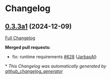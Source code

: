 # Changelog

## [0.3.3a1](https://github.com/OpenVoiceOS/ovos-core/tree/0.3.3a1) (2024-12-09)

[Full Changelog](https://github.com/OpenVoiceOS/ovos-core/compare/0.3.2...0.3.3a1)

**Merged pull requests:**

- fix: runtime requirements [\#628](https://github.com/OpenVoiceOS/ovos-core/pull/628) ([JarbasAl](https://github.com/JarbasAl))



\* *This Changelog was automatically generated by [github_changelog_generator](https://github.com/github-changelog-generator/github-changelog-generator)*
